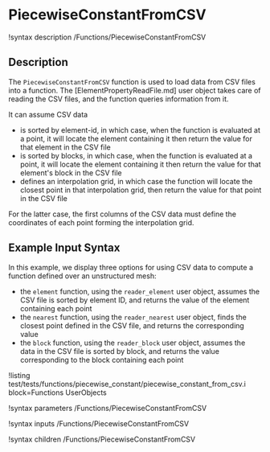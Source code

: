# PiecewiseConstantFromCSV

!syntax description /Functions/PiecewiseConstantFromCSV

## Description

The `PiecewiseConstantFromCSV` function is used to load data from CSV files into a function. The
[ElementPropertyReadFile.md] user object takes care of reading the CSV files, and the function queries
information from it.

It can assume CSV data
- is sorted by element-id, in which case, when the function is evaluated at a point, it will locate the element containing it then return the value for that element in the CSV file
- is sorted by blocks, in which case, when the function is evaluated at a point, it will locate the element containing it then return the value for that element's block in the CSV file
- defines an interpolation grid, in which case the function will locate the closest point in that interpolation grid, then return the value for that point in the CSV file


For the latter case, the first columns of the CSV data must define the coordinates of each point forming the interpolation grid.

## Example Input Syntax

In this example, we display three options for using CSV data to compute a function defined over an unstructured mesh:
- the `element` function, using the `reader_element` user object, assumes the CSV file is sorted by element ID, and returns the value of the element containing each point
- the `nearest` function, using the `reader_nearest` user object, finds the closest point defined in the CSV file, and returns the corresponding value
- the `block` function, using the `reader_block` user object, assumes the data in the CSV file is sorted by block, and returns the value corresponding to the block containing each point


!listing test/tests/functions/piecewise_constant/piecewise_constant_from_csv.i block=Functions UserObjects

!syntax parameters /Functions/PiecewiseConstantFromCSV

!syntax inputs /Functions/PiecewiseConstantFromCSV

!syntax children /Functions/PiecewiseConstantFromCSV
